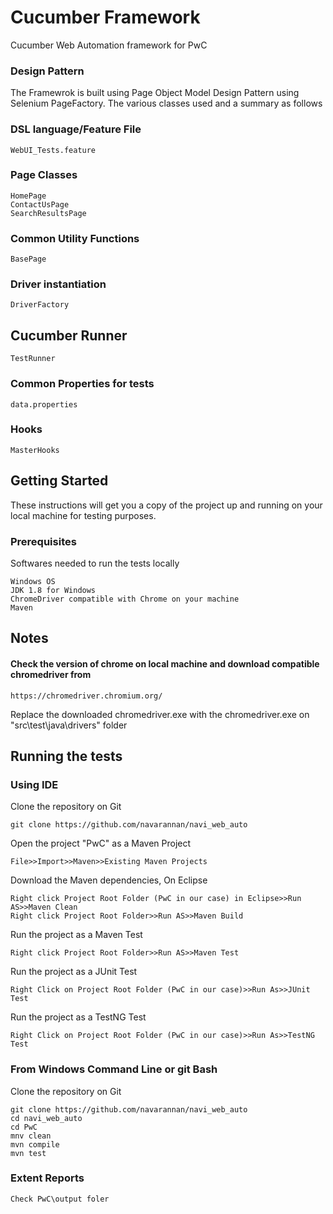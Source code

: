 # Cucumber Framework

Cucumber Web Automation framework for PwC

### Design Pattern

The Framewrok is built using Page Object Model Design Pattern using Selenium PageFactory. The various classes used and a summary as follows

### DSL language/Feature File
```
WebUI_Tests.feature
```

### Page Classes
```
HomePage
ContactUsPage
SearchResultsPage
```

### Common Utility Functions
```
BasePage
```

### Driver instantiation
```
DriverFactory
```

## Cucumber Runner
```
TestRunner
```


### Common Properties for tests 
```
data.properties
```

### Hooks 
```
MasterHooks
```


## Getting Started

These instructions will get you a copy of the project up and running on your local machine for testing purposes.

### Prerequisites

Softwares needed to run the tests locally 

```
Windows OS
JDK 1.8 for Windows
ChromeDriver compatible with Chrome on your machine
Maven
```
## Notes 
#### Check the version of chrome on local machine and download compatible chromedriver from 
```
https://chromedriver.chromium.org/
```

Replace the downloaded chromedriver.exe with the chromedriver.exe on "src\test\java\drivers" folder


## Running the tests

### Using IDE
Clone the repository on Git
```
git clone https://github.com/navarannan/navi_web_auto
```
Open the project "PwC" as a Maven Project 
```
File>>Import>>Maven>>Existing Maven Projects
```
Download the Maven dependencies, On Eclipse
```
Right click Project Root Folder (PwC in our case) in Eclipse>>Run AS>>Maven Clean
Right click Project Root Folder>>Run AS>>Maven Build
```
Run the project as a Maven Test
```
Right click Project Root Folder>>Run AS>>Maven Test

```
Run the project as a JUnit Test
```
Right Click on Project Root Folder (PwC in our case)>>Run As>>JUnit Test
```

Run the project as a TestNG Test
```
Right Click on Project Root Folder (PwC in our case)>>Run As>>TestNG Test
```

### From Windows Command Line or git Bash
Clone the repository on Git
```
git clone https://github.com/navarannan/navi_web_auto
cd navi_web_auto
cd PwC
mnv clean
mvn compile
mvn test
```

### Extent Reports

```
Check PwC\output foler
```

